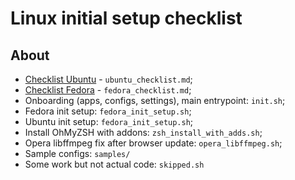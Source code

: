 # Linux initial setup checklist

## About
* [Checklist Ubuntu](./ubuntu_checklist.md) - `ubuntu_checklist.md`;
* [Checklist Fedora](./fedora_checklist.md) - `fedora_checklist.md`;
* Onboarding (apps, configs, settings), main entrypoint: `init.sh`;
* Fedora init setup: `fedora_init_setup.sh`;
* Ubuntu init setup: `fedora_init_setup.sh`;
* Install OhMyZSH with addons: `zsh_install_with_adds.sh`;
* Opera libffmpeg fix after browser update: `opera_libffmpeg.sh`;
* Sample configs: `samples/`
* Some work but not actual code: `skipped.sh`
